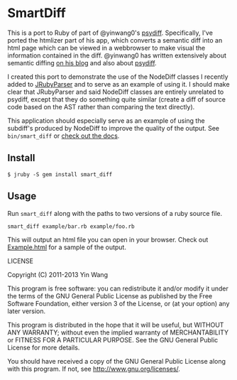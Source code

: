 # SmartDiff

This is a port to Ruby of part of @yinwang0's [psydiff](https://github.com/yinwang0/psydiff). Specifically, I've ported the htmlizer part of his app, which converts a semantic diff into an html page which can be viewed in a webbrowser to make visual the information contained in the diff.  @yinwang0
has written extensively about semantic diffing [on his blog](http://yinwang0.wordpress.com/2012/01/03/ydiff/) and also about [psydiff](http://yinwang0.wordpress.com/2013/07/06/psydiff/).

I created this port to demonstrate the use of the NodeDiff classes
I recently added to [JRubyParser](https://github.com/jruby/jruby-parser) and
to serve as an example of using it. I should make clear that JRubyParser and
said NodeDiff classes are entirely unrelated to psydiff, except that they do
something quite similar (create a diff of source code based on the AST rather than comparing the text directly).

This application should especially serve as an example of using the subdiff's
produced by NodeDiff to improve the quality of the output. See `bin/smart_diff`
 or [check out the docs](http://rubydoc.info/gems/smart_diff/0.0.1/frames).

## Install


    $ jruby -S gem install smart_diff


## Usage

Run `smart_diff` along with the paths to two versions of a ruby source file.

    smart_diff example/bar.rb example/foo.rb

This will output an html file you can open in your browser. Check out [Example.html](http://edubkendo.github.io/smart_diff/file.Example.html) for a sample of the output.

LICENSE

Copyright (C) 2011-2013 Yin Wang

This program is free software: you can redistribute it and/or modify it under the terms of the GNU General Public License as published by the Free Software Foundation, either version 3 of the License, or (at your option) any later version.

This program is distributed in the hope that it will be useful, but WITHOUT ANY WARRANTY; without even the implied warranty of MERCHANTABILITY or FITNESS FOR A PARTICULAR PURPOSE. See the GNU General Public License for more details.

You should have received a copy of the GNU General Public License along with this program. If not, see http://www.gnu.org/licenses/.
